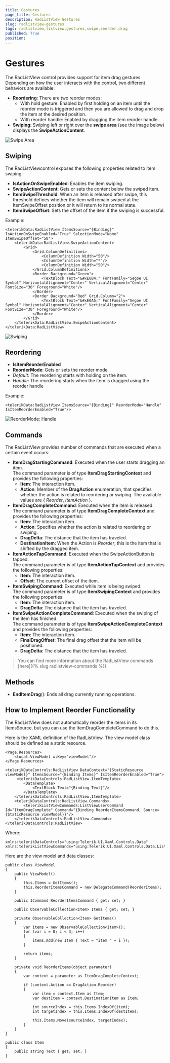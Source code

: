 ```yaml
---
title: Gestures
page_title: Gestures
description: RadListView Gestures
slug: radlistview-gestures
tags: radlistview,listview,gestures,swipe,reorder,drag
published: True
position: 
---
```


# Gestures

The RadListView control provides support for item drag gestures. Depending on how the user interacts with the control, two different behaviors are available:

- **Reordering**: There are two reorder modes:
	- With hold gesture: Enabled by first holding on an item until the reorder mode is triggered and then you are allowed to drag and drop the item at the desired position.
	- With reorder handle: Enabled by dragging the item reorder handle.
- **Swiping**: Swiping left or right over the **swipe area** (see the image below) displays the **SwipeActionContent**.

![Swipe Area](images/listview-gestures-swipe-area.png)

## Swiping

The RadListViewcontrol exposes the following properties related to item swiping:

- **IsActionOnSwipeEnabled**: Enables the item swiping.
- **SwipeActionContent**: Gets or sets the content below the swiped item.
- **ItemSwipeThreshold**: When an item is released after swipe, this threshold defines whether the item will remain swiped at the ItemSwipeOffset position or it will return to its normal state.
- **ItemSwipeOffset**: Sets the offset of the item if the swiping is successful.

Example:

	<telerikData:RadListView ItemsSource="{Binding}" IsActionOnSwipeEnabled="True" SelectionMode="None" ItemSwipeOffset="50">
	    <telerikData:RadListView.SwipeActionContent>
	        <Grid>
	            <Grid.ColumnDefinitions>
	                <ColumnDefinition Width="50"/>
	                <ColumnDefinition Width="*"/>
	                <ColumnDefinition Width="50"/>
	            </Grid.ColumnDefinitions>
	            <Border Background="Green">
	                <TextBlock Text="&#xE0B4;" FontFamily="Segoe UI Symbol" HorizontalAlignment="Center" VerticalAlignment="Center" FontSize="30" Foreground="White"/>
	            </Border>
	            <Border Background="Red" Grid.Column="2">
	                <TextBlock Text="&#xE0A5;" FontFamily="Segoe UI Symbol" HorizontalAlignment="Center" VerticalAlignment="Center" FontSize="30" Foreground="White"/>
	            </Border>
	        </Grid>
	    </telerikData:RadListView.SwipeActionContent>
	</telerikData:RadListView>

![Swiping](images/listview-swipe-action-content.png)

## Reordering

- **IsItemReorderEnabled**
- **ReorderMode**: Gets or sets the reorder mode
 - *Default*: The reordering starts with holding on the item. 
 - *Handle*: The reordering starts when the item is dragged using the reorder handle
 
Example:
	
	<telerikData:RadListView ItemsSource="{Binding}" ReorderMode="Handle" IsItemReorderEnabled="True"/>

![ReorderMode: Handle](images/listview-gestures-reorder-handles.png)

## Commands

The RadListView provides number of commands that are executed when a certain event occurs:

- **ItemDragStartingCommand**: Executed when the user starts dragging an item.  
  The command parameter is of type **ItemDragStartingContext** and provides the following properties:
	- **Item**: The interaction item.
	- **Action**: Member of the **DragAction** enumeration, that specifies whether the action is related to reordering or swiping. The available values are { *Reorder*, *ItemAction* }.
- **ItemDragCompleteCommand**: Executed when the item is released.  
  The command parameter is of type **ItemDragCompleteContext** and provides the following properties:
	- **Item**: The interaction item.
	- **Action**: Specifies whether the action is related to reordering or swiping.
	- **DragDelta**: The distance that the item has traveled. 
	- **DestinationItem**: When the Action is *Reorder*, this is the item that is shifted by the dragged item.
- **ItemActionTapCommand**: Executed when the SwipeActionButton is tapped.  
  The command parameter is of type **ItemActionTapContext** and provides the following properties:
	- **Item**: The interaction item.
	- **Offset**: The current offset of the item.
- **ItemSwipingCommand**: Executed while item is being swiped.  
  The command parameter is of type **ItemSwipingContext** and provides the following properties:
	- **Item**: The interaction item.
	- **DragDelta**: The distance that the item has traveled. 
- **ItemSwipeActionCompleteCommand**: Executed when the swiping of the item has finished.  
  The command parameter is of type **ItemSwipeActionCompleteContext** and provides the following properties:
	- **Item**: The interaction item.
	- **FinalDragOffset**: The final drag offset that the item will be positioned.
	- **DragDelta**: The distance that the item has traveled.


>You can find more information about the RadListView commands [here]({% slug radlistview-commands %}).

## Methods

- **EndItemDrag**(): Ends all drag currently running operations.

## How to Implement Reorder Functionality

The RadListView does not automatically reorder the items in its ItemsSource, but you can use the ItemDragCompleteCommand to do this.

Here is the XAML definition of the RadListView. The view model class should be defined as a static resource.
 
	<Page.Resources>
	    <local:ViewModel x:Key="viewModel"/>
	</Page.Resources>

	<telerikDataControls:RadListView DataContext="{StaticResource viewModel}" ItemsSource="{Binding Items}" IsItemReorderEnabled="True">
	     <telerikDataControls:RadListView.ItemTemplate>
	        <DataTemplate>
	            <TextBlock Text="{Binding Text}"/>
	        </DataTemplate>
	    </telerikDataControls:RadListView.ItemTemplate>
	    <telerikDataControls:RadListView.Commands>
	        <telerikListViewCommands:ListViewUserCommand Id="ItemDragComplete" Command="{Binding ReorderItemsCommand, Source={StaticResource viewModel}}"/>
	    </telerikDataControls:RadListView.Commands>
	</telerikDataControls:RadListView>
		
Where:

    xmlns:telerikDataControls="using:Telerik.UI.Xaml.Controls.Data"
    xmlns:telerikListViewCommands="using:Telerik.UI.Xaml.Controls.Data.ListView.Commands"

Here are the view model and data classes:

	public class ViewModel
	{
	    public ViewModel()
	    {
	        this.Items = GetItems();
	        this.ReorderItemsCommand = new DelegateCommand(ReorderItems);
	    }
	
	    public ICommand ReorderItemsCommand { get; set; }
	
	    public ObservableCollection<Item> Items { get; set; }
	
	    private ObservableCollection<Item> GetItems()
	    {
	        var items = new ObservableCollection<Item>();
	        for (var i = 0; i < 3; i++)
	        {
	            items.Add(new Item { Text = "item " + i });
	        }
	
	        return items;
	    }
	
	    private void ReorderItems(object parameter)
	    {
	        var context = parameter as ItemDragCompleteContext;
	
	        if (context.Action == DragAction.Reorder)
	        {
	            var item = context.Item as Item;
	            var destItem = context.DestinationItem as Item;
	
	            int sourceIndex = this.Items.IndexOf(item);
	            int targetIndex = this.Items.IndexOf(destItem);
	
	            this.Items.Move(sourceIndex, targetIndex);
	        }
	    }
	}

	public class Item
	{
	    public string Text { get; set; }
	}
